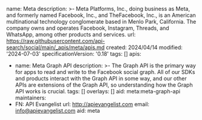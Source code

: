 name: Meta
description: >-
  Meta Platforms, Inc., doing business as Meta, and formerly named Facebook,
  Inc., and TheFacebook, Inc., is an American multinational technology
  conglomerate based in Menlo Park, California. The company owns and operates
  Facebook, Instagram, Threads, and WhatsApp, among other products and services.
url: https://raw.githubusercontent.com/api-search/social/main/_apis/meta/apis.md
created: 2024/04/14
modified: '2024-07-03'
specificationVersion: '0.18'
tags: []
apis:
  - name: Meta Graph API
    description: >-
      The Graph API is the primary way for apps to read and write to the
      Facebook social graph. All of our SDKs and products interact with the
      Graph API in some way, and our other APIs are extensions of the Graph API,
      so understanding how the Graph API works is crucial.
    tags: []
    overlays: []
    aid: meta:meta-graph-api
maintainers:
  - FN: API Evangelist
    url: http://apievangelist.com
    email: info@apievangelist.com
aid: meta
